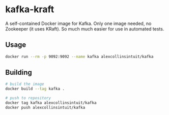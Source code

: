 # kafka-kraft

A self-contained Docker image for Kafka. Only one image needed, no Zookeeper (it uses KRaft). So much much easier for use in automated tests.

## Usage

```bash
docker run --rm -p 9092:9092 --name kafka alexcollinsintuit/kafka 
```

## Building

```bash
# build the image
docker build --tag kafka .
```

```bash
# push to repository
docker tag kafka alexcollinsintuit/kafka
docker push alexcollinsintuit/kafka 
```